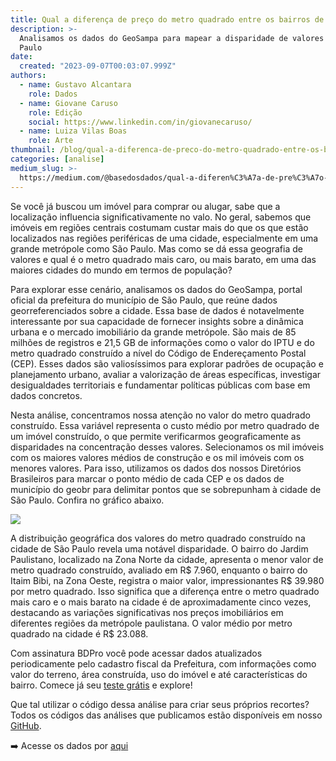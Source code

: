 ```yaml
---
title: Qual a diferença de preço do metro quadrado entre os bairros de São Paulo?
description: >-
  Analisamos os dados do GeoSampa para mapear a disparidade de valores em São
  Paulo
date:
  created: "2023-09-07T00:03:07.999Z"
authors:
  - name: Gustavo Alcantara
    role: Dados
  - name: Giovane Caruso
    role: Edição
    social: https://www.linkedin.com/in/giovanecaruso/
  - name: Luiza Vilas Boas
    role: Arte
thumbnail: /blog/qual-a-diferenca-de-preco-do-metro-quadrado-entre-os-bairros-de-sao-paulo/image_0.png
categories: [analise]
medium_slug: >-
  https://medium.com/@basedosdados/qual-a-diferen%C3%A7a-de-pre%C3%A7o-do-metro-quadrado-entre-os-bairros-de-s%C3%A3o-paulo-14cad7e4a89d
---
```


Se você já buscou um imóvel para comprar ou alugar, sabe que a localização influencia significativamente no valo. No geral, sabemos que imóveis em regiões centrais costumam custar mais do que os que estão localizados nas regiões periféricas de uma cidade, especialmente em uma grande metrópole como São Paulo. Mas como se dá essa geografia de valores e qual é o metro quadrado mais caro, ou mais barato, em uma das maiores cidades do mundo em termos de população?

Para explorar esse cenário, analisamos os dados do GeoSampa, portal oficial da prefeitura do município de São Paulo, que reúne dados georreferenciados sobre a cidade. Essa base de dados é notavelmente interessante por sua capacidade de fornecer insights sobre a dinâmica urbana e o mercado imobiliário da grande metrópole. São mais de 85 milhões de registros e 21,5 GB de informações como o valor do IPTU e do metro quadrado construído a nível do Código de Endereçamento Postal (CEP). Esses dados são valiosíssimos para explorar padrões de ocupação e planejamento urbano, avaliar a valorização de áreas específicas, investigar desigualdades territoriais e fundamentar políticas públicas com base em dados concretos.

Nesta análise, concentramos nossa atenção no valor do metro quadrado construído. Essa variável representa o custo médio por metro quadrado de um imóvel construído, o que permite verificarmos geograficamente as disparidades na concentração desses valores. Selecionamos os mil imóveis com os maiores valores médios de construção e os mil imóveis com os menores valores. Para isso, utilizamos os dados dos nossos Diretórios Brasileiros para marcar o ponto médio de cada CEP e os dados de município do geobr para delimitar pontos que se sobrepunham à cidade de São Paulo. Confira no gráfico abaixo.

<Image src="/blog/qual-a-diferenca-de-preco-do-metro-quadrado-entre-os-bairros-de-sao-paulo/image_0.png"/>

A distribuição geográfica dos valores do metro quadrado construído na cidade de São Paulo revela uma notável disparidade. O bairro do Jardim Paulistano, localizado na Zona Norte da cidade, apresenta o menor valor de metro quadrado construído, avaliado em R$ 7.960, enquanto o bairro do Itaim Bibi, na Zona Oeste, registra o maior valor, impressionantes R$ 39.980 por metro quadrado. Isso significa que a diferença entre o metro quadrado mais caro e o mais barato na cidade é de aproximadamente cinco vezes, destacando as variações significativas nos preços imobiliários em diferentes regiões da metrópole paulistana. O valor médio por metro quadrado na cidade é R$ 23.088.

Com assinatura BDPro você pode acessar dados atualizados periodicamente pelo cadastro fiscal da Prefeitura, com informações como valor do terreno, área construída, uso do imóvel e até características do bairro. Comece já seu [teste grátis](https://info.basedosdados.org/bd-pro) e explore!

Que tal utilizar o código dessa análise para criar seus próprios recortes? Todos os códigos das análises que publicamos estão disponíveis em nosso [GitHub](https://github.com/basedosdados/analises/blob/main/redes_sociais/br_sp_geosampa_iptu_iptu_20230829.ipynb).

➡️ Acesse os dados por [aqui](https://basedosdados.org/dataset/05f1b96d-883b-4202-a4bd-40379c5d326a?table=bdffc0f4-00da-4437-9ed9-0db7df11d3fa)
